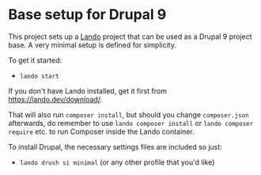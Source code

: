 # Base setup for Drupal 9

This project sets up a [Lando](https://lando.dev) project that can be used as
a Drupal 9 project base. A very minimal setup is defined for simplicity.

To get it started:
- `lando start`

If you don't have Lando installed, get it first from https://lando.dev/download/.

That will also run `composer install`, but should you change `composer.json`
afterwards, do remember to use `lando composer install` or
`lando composer require` etc. to run Composer inside the Lando container.

To install Drupal, the necessary settings files are included so just:
- `lando drush si minimal` (or any other profile that you'd like)
